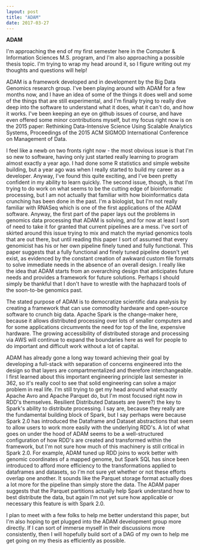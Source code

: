 ```yaml
---
layout: post
title: "ADAM"
date: 2017-03-27
---
```

<b>ADAM</b>

I'm approaching the end of my first semester here in the Computer & Information Sciences M.S. program, and I'm also approaching a possible thesis topic. I'm trying to wrap my head around it, so I figure writing out my thoughts and questions will help!

ADAM is a framework developed and in development by the Big Data Genomics research group. I've been playing around with ADAM for a few months now, and I have an idea of some of the things it does well and some of the things that are still experimental, and I'm finally trying to really dive deep into the software to understand what it does, what it can't do, and how it works. I've been keeping an eye on github issues of course, and have even offered some minor contributions myself, but my focus right now is on the 2015 paper: Rethinking Data-Intensive Science Using Scalable Analytics Systems, Proceedings of the 2015 ACM SIGMOD International Conference on Management of Data.

I feel like a newb on two fronts right now - the most obvious issue is that I'm so new to software, having only just started really learning to program almost exactly a year ago. I had done some R statistics and simple website building, but a year ago was when I really started to build my career as a developer. Anyway, I've found this quite exciting, and I've been pretty confident in my ability to learn quickly. The second issue, though, is that I'm trying to do work on what seems to be the cutting edge of bioinformatic processing, but I am not actually that familiar with how bioinformatics data crunching has been done in the past. I'm a biologist, but I'm not really familiar with RNASeq which is one of the first applications of the ADAM software. Anyway, the first part of the paper lays out the problems in genomics data processing that ADAM is solving, and for now at least I sort of need to take it for granted that current pipelines are a mess. I've sort of skirted around this issue trying to mix and match the myriad genomics tools that are out there, but until reading this paper I sort of assumed that every genomicist has his or her own pipeline finely tuned and fully functional. This paper suggests that a fully functional and finely tuned pipeline doesn't yet exist, as evidenced by the constant creation of awkward custom file formats to solve immediate needs in the absence of an overall design. I really like the idea that ADAM starts from an overarching design that anticipates future needs and provides a framework for future solutions. Perhaps I should simply be thankful that I don't have to wrestle with the haphazard tools of the soon-to-be genomics past.

The stated purpose of ADAM is to democratize scientific data analysis by creating a framework that can use commodity hardware and open-source software to crunch big data. Apache Spark is the change-maker here, because it allows distributed processing over lots of smaller computers and for some applications circumvents the need for top of the line, expensive hardware. The growing accessibility of distributed storage and processing via AWS will continue to expand the boundaries here as well for people to do important and difficult work without a lot of capital. 

ADAM has already gone a long way toward achieving their goal by developing a full-stack with separation of concerns engineered into the design so that layers are compartmentalized and therefore interchangeable. I first learned about this important engineering principle last semester in 362, so it's really cool to see that solid engineering can solve a major problem in real life. I'm still trying to get my head around what exactly Apache Avro and Apache Parquet do, but I'm most focused right now in RDD's themselves. Resilient Distributed Datasets are (were?) the key to Spark's ability to distribute processing. I say are, because they really are the fundamental building block of Spark, but I say perhaps were because Spark 2.0 has introduced the Dataframe and Dataset abstractions that seem to allow users to work more easily with the underlying RDD's. A lot of what goes on under the hood of ADAM seems to be a well-structured configuration of how RDD's are created and transformed within the framework, but I'm not sure how much of this machinery is still critical in Spark 2.0. For example, ADAM tuned up RDD joins to work better with genomic coordinates of a mapped genome, but Spark SQL has since been introduced to afford more efficiency to the transformations applied to dataframes and datasets, so I'm not sure yet whether or not these efforts overlap one another. It sounds like the Parquet storage format actually does a lot more for the pipeline than simply store the data. The ADAM paper suggests that the Parquet partitions actually help Spark understand how to best distribute the data, but again I'm not yet sure how applicable or necessary this feature is with Spark 2.0.

I plan to meet with a few folks to help me better understand this paper, but I'm also hoping to get plugged into the ADAM development group more directly. If I can sort of immerse myself in their discussions more consistently, then I will hopefully build sort of a DAG of my own to help me get going on my thesis as efficiently as possible.

